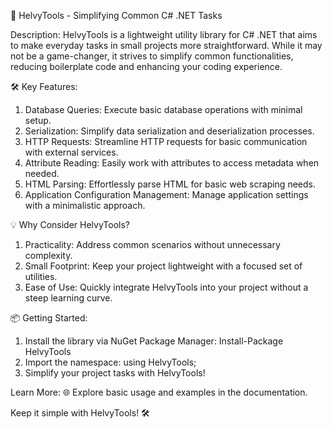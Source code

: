 🚀 HelvyTools - Simplifying Common C# .NET Tasks

Description:
HelvyTools is a lightweight utility library for C# .NET that aims to make everyday tasks in small projects more straightforward. While it may not be a game-changer, it strives to simplify common functionalities, reducing boilerplate code and enhancing your coding experience.

🛠 Key Features:

1. Database Queries: Execute basic database operations with minimal setup.
2. Serialization: Simplify data serialization and deserialization processes.
3. HTTP Requests: Streamline HTTP requests for basic communication with external services.
4. Attribute Reading: Easily work with attributes to access metadata when needed.
5. HTML Parsing: Effortlessly parse HTML for basic web scraping needs.
6. Application Configuration Management: Manage application settings with a minimalistic approach.

💡 Why Consider HelvyTools?

1. Practicality: Address common scenarios without unnecessary complexity.
2. Small Footprint: Keep your project lightweight with a focused set of utilities.
3. Ease of Use: Quickly integrate HelvyTools into your project without a steep learning curve.

📦 Getting Started:

1. Install the library via NuGet Package Manager: Install-Package HelvyTools
2. Import the namespace: using HelvyTools;
3. Simplify your project tasks with HelvyTools!

Learn More:
🌐 Explore basic usage and examples in the documentation.

Keep it simple with HelvyTools! 🛠
